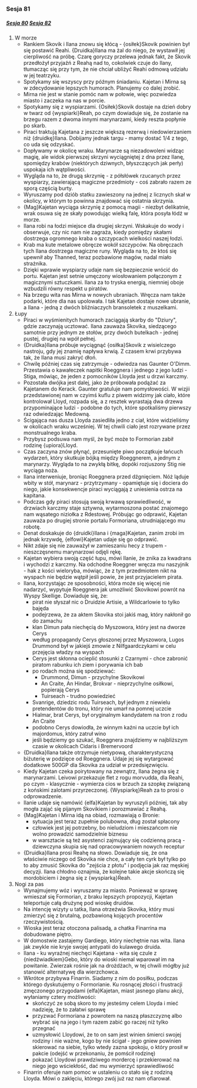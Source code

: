 ### Sesja 81
##### [Sesja 80](#sesja-080) [Sesja 82](#sesja-082)
1. W morze
    - Rankiem Skovik i Ilana znowu się kłócą - {osiłek}Skovik powinien był się postawić Reahi. {Druidka}Ilana ma żal do niego, że wystawił jej cierpliwość na próbę. Czarę goryczy przelewa jednak fakt, że Skovik przedłożył przyjaźń z Reahą nad to, cokolwiek czuje do Ilany, tłumacząc się przy tym, że nie chciał ubliżyć Reahi odmową udziału w jej teatrzyku.
    - Spotykamy się wszyscy przy późnym śniadaniu. Kajetan i Mirna są w zdecydowanie lepszych humorach. Planujemy co dalej zrobić.
    - Mirna nie jest w stanie pomóc nam w połowie, więc pozwiedza miasto i zaczeka na nas w porcie.
    - Spotykamy się z wyspiarzami. {Osiłek}Skovik dostaje na dzień dobry w twarz od {wyspiarki}Reah, po czym dowiaduje się, że zostanie na brzegu razem z dwoma innymi marynarzami, kiedy reszta popłynie po skarb.
    - Piraci traktują Kajetana z jeszcze większą rezerwą i niedowierzaniem niż {druidkę}Ilana. Dobijamy jednak targu - mamy dostać 1/4 z tego, co uda się odzyskać.
    - Dopływamy w okolicę wraku. Marynarze są niezadowoleni widząc magię, ale widok pierwszej skrzyni wyciągniętej z dna przez Ilanę, spomiędzy krabów (niektórych dziwnych, błyszczących jak perły) uspokaja ich wątpliwości.
    - Wygląda na to, że drugą skrzynię - z półsłówek rzucanych przez wyspiarzy, zawierającą magiczne przedmioty - coś zabrało razem ze sporą częścią burty.
    - Wyruszamy pod dziób statku zawieszony na jednej z licznych skał w okolicy, w którym to powinna znajdować się ostatnia skrzynia.
    - {Mag}Kajetan wyciąga skrzynię z pomocą magii - niezbyt delikatnie, wrak osuwa się ze skały powodując wielką falę, która posyła łódź w morze.
    - Ilana robi na łodzi miejsce dla drugiej skrzyni. Wskakuje do wody i obserwuje, czy nic nam nie zagraża, kiedy pomiędzy skałami dostrzega ogromnego kraba o szczypcach wielkości naszej łodzi.
    - Krab ma kute metalowe obręcze wokół szczypców. Na obręczach tych Ilana dostrzega magiczne runy. Wygląda na to, że ktoś się upewnił aby Thanned, teraz pozbawione magów, nadal miało strażnika.
    - Dzięki wprawie wyspiarzy udaje nam się bezpiecznie wrócić do portu. Kajetan jest setnie umęczony wiosłowaniem połączonym z magicznymi sztuczkami. Ilana za to tryska energią, niemniej oboje wzbudzili równy respekt u piratów.
    - Na brzegu wita nas Mirna w nowych ubraniach. Wręcza nam także podarki, które dla nas upolowała. I tak Kajetan dostaje nowe ubranie, a Ilana - jedną z dwóch bliźniaczych bransoletek z muszelkami.
2. Łupy
    - Piraci w wyśmienitych humorach zaciągają skarby do "Dziury", gdzie zaczynają ucztować. Ilana zauważa Skovika, siedzącego samotnie przy jednym ze stołów, przy dwóch butelkach - jednej pustej, drugiej na wpół pełnej.
    - {Druidka}Ilana próbuje wyciągnąć {osiłka}Skovik z wisielczego nastroju, gdy jej znamię napływa krwią. Z czasem krwi przybywa tak, że Ilana musi zakryć dłoń.
    - Chwilę później czas się zatrzymuje - odwiedza nas Gaunter O'Dimm. Przestawia o kawałeczek napitki Roeggnera i jednego z jego ludzi - Stiga, mówiąc, że jeden z pomocników Lloyda jest u drzwi karczmy.
    - Pozostała dwójka jest dalej, jako że próbowała podążać za Kajetanem do Kerack. Gaunter gratuluje nam pomysłowości. W wizjii przedstawionej nam w czyimś kuflu z piwem widzimy jak ciało, które kontrolował Lloyd, rozpada się, a z resztek wyrastają dwa drzewa przypominające ludzi - podobne do tych, które spotkaliśmy pierwszy raz odwiedzając Medowną.
    - Ścigająca nas dusza Lloyda zasiedliła jedno z ciał, które widzieliśmy w okolicach wraku wcześniej. W tej chwili ciało jest rozrywane przez monstrualnego kraba.
    - Przybysz podsuwa nam myśl, że być może to Formorian zabił rodzinę {upiora}Lloyd.
    - Czas zaczyna znów płynąć, przesunięte piwo początkuje łańcuch wydarzeń, który skutkuje bójką między Roeggnerem, a jednym z marynarzy. Wygląda to na zwykłą bitkę, dopóki rozjuszony Stig nie wyciąga noża.
    - Ilana interweniuje, broniąc Roeggnera przed dźgnięciem. Nóż ląduje wbity w stół, marynarz - przytrzymany - opamiętuje się i dociera do niego, jakie konsekwencje piraci wyciągają z uniesienia ostrza na kapitana.
    - Podczas gdy piraci stosują swoją krwawą sprawiedliwość, w drzwiach karczmy staje sztywna, wytarmoszona postać znajomego nam wąsatego niziołka z Rdestowej. Próbując go odprawić, Kajetan zauważa po drugiej stronie portalu Formoriana, utrudniającego mu robotę.
    - Denat doskakuje do {druidki}Ilana i {maga}Kajetan, zanim zrobi im jednak krzywdę, {elfowi}Kajetan udaje się go odprawić.
    - Nikt zdaje się nie zauważył w zamieszaniu hecy z trupem - nieszczęsnemu marynarzowi odjęli rękę.
    - Kajetan wybiera swoją część łupu, mówi Ilanie, że znika za kwadrans i wychodzi z karczmy. Na odchodne Roeggner wręcza mu naszyjnik - hak z kości wieloryba, mówiąc, że z tym przedmiotem nikt na wyspach nie będzie wątpił jeśli powie, że jest przyjacielem pirata.
    - Ilana, korzystając ze sposobności, która może się więcej nie nadarzyć, wypytuje Roeggnera jak umożliwić Skovikowi powrót na Wyspy Skellige. Dowiaduje się, że:
        - pirat nie słyszał nic o Druidzie Artisie, a Wildcarlowie to tylko bajęda
        - podejrzewa, że za aktem Skovika stoi jakiś mag, który nakłonił go do zamachu
        - klan Dimun pała niechęcią do Myszowora, który jest na dworze Cerys
        - według propagandy Cerys głoszonej przez Myszowora, Lugos Drummond był w jakiejś zmowie z Nilfgaardczykami w celu przejęcia władzy na wyspach
        - Cerys jest skłonna ocieplić stosunki z Czarnymi - chce zabronić piratom rabunku ich ziem i porywania ich bab
        - po rodach można się spodziewać:
            - Drummond, Dimun - przychylne Skovikowi
            - An Craite, An Hindar, Brokvar - nieprzychylne osiłkowi, popierają Cerys
            - Tuirseach  - trudno powiedzieć
        - Svanrige, dziedzic rodu Tuirseach, był jednym z niewielu pretendentów do tronu, który nie umarł na pomnej uczcie
        - Hialmar, brat Cerys, był oryginalnym kandydatem na tron z rodu An Craite
        - podobno Cerys dowiodła, że winnym kaźni na uczcie był ich majordomus, który zatruł wino
        - jeśli będziemy go szukać, Roeggnera znajdziemy w najbliższym czasie w okolicach Cidaris i Bremervoord
    - {Druidka}Ilana także otrzymuje nietypową, charakterystyczną biżuterię w podzięce od Roeggnera. Udaje jej się wytargować dodatkowe 500GP dla Skovika za udział w przedsięzwięciu.
    - Kiedy Kajetan czeka poirytowany na zewnątrz, Ilana żegna się z marynarzami. Leivowi przekazuje flet z rogu morvudda, dla Reahi, po czym - klasycznie - wymierza cios w brzuch za szopkę związaną z końskimi zalotami przyrzeczonej. {Wyspiarkę}Reah za to prosi o odprowadzenie.
    - Ilanie udaje się namówić {elfa}Kajetan by wyruszyli później, tak aby mogła zająć się pijanym Skovikiem i porozmawiać z Reahą.
    - {Mag}Kajetan i Mirna idą na obiad, rozmawiają o Bronie:
        - sytuacja jest teraz zupełnie polubowna, dług został spłacony
        - człowiek jest jej potrzebny, bo nieludziom i mieszańcom nie wolno prowadzić samodzielnie biznesu
        - w warsztacie są też asystenci zajmujący się codzienną pracą - dziewczyna skupia się nad opracowywaniem nowych receptur
    - {Druidka}Ilana prosi Reahę na słowo. Dowiaduje się, że ona właściwie niczego od Skovika nie chce, a cały ten cyrk był tylko po to aby zmusić Skovika do "zejścia z płotu" i podjęcia jak raz męskiej decyzji. Ilana chłodno oznajmia, że kolejne takie akcje skończą się mordobiciem i żegna się z {wyspiarką}Reah.
3. Nogi za pas
    - Wynajmujemy wóz i wyruszamy za miasto. Ponieważ w sprawę wmieszał się Formorian, z braku lepszych propozycji, Kajetan teleportuje całą drużynę pod wioskę druidów.
    - Na intencję wizyty u tatka, Ilana otrzeźwia Skovika, który musi zmierzyć się z brutalną, pozbawioną kojących procentów rzeczywistością.
    - Wioska jest teraz otoczona palisadą, a chatka Finarrina ma dobudowane piętro.
    - W domostwie zastajemy Gardiego, który niechętnie nas wita. Ilana jak zwykle nie kryje swojej antypatii do kulawego druida.
    - Ilana - ku wyraźnej niechęci Kajetana - wita się czule z {niedźwiadkiem}Gebo, który do wioski niemal wparował im na powitanie. Zwierzak rośnie jak na drożdżach, w tej chwili mógłby już stanowić alternatywę dla wierzchowca.
    - Wkrótce przybywa Finarrin. Siadamy z nim do posiłku, podczas którego dyskutujemy o Formorianie. Ku rosnącej złości i frustracji zmęczonego przygodami {elfa}Kajetan, miast jasnego planu akcji, wyłaniamy cztery możliwości:
        - skończyć ze sobą skoro to my jesteśmy celem Lloyda i mieć nadzieję, że to załatwi sprawę
        - przyzwać Formoriana z powrotem na naszą płaszczyznę albo wybrać się na jego i tym razem zabić go raczej niż tylko przegnać
        - uzmysłowić Lloydowi, że to on sam jest winien śmierci swojej rodziny i nie ważne, kogo by nie ścigał - jego gniew powinien skierować na siebie, tylko wtedy zazna spokoju, o który prosił w pakcie (odejść w przekonaniu, że pomścił rodzinę)
        - pokazać Lloydowi prawdziwego mordercę i przekierować na niego jego wściekłość, dać mu wymierzyć sprawiedliwość
    - Finarrin oferuje nam pomoc w ustaleniu co stało się z rodziną Lloyda. Mówi o zaklęciu, którego zwój już raz nam ofiarował.
